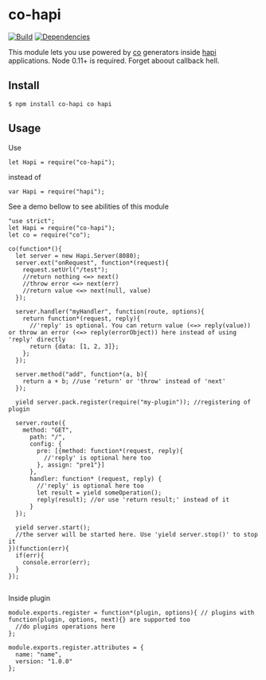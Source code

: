 # co-hapi

[![Build](https://travis-ci.org/avbel/co-hapi.png)](https://travis-ci.org/avbel/co-hapi)
[![Dependencies](https://david-dm.org/avbel/co-hapi.png)](https://david-dm.org/avbel/co-hapi)


This module lets you use powered by [co](https://github.com/visionmedia/co) generators inside [hapi](http://hapijs.com/) applications. Node 0.11+ is required. Forget aboout callback hell.


## Install

    $ npm install co-hapi co hapi

## Usage

Use

```
let Hapi = require("co-hapi");
```

instead of

```
var Hapi = require("hapi");
```

See a demo bellow to see abilities of this module

```
"use strict";
let Hapi = require("co-hapi");
let co = require("co");

co(function*(){
  let server = new Hapi.Server(8080);
  server.ext("onRequest", function*(request){
    request.setUrl("/test");
    //return nothing <=> next()
    //throw error <=> next(err)
    //return value <=> next(null, value)
  });

  server.handler("myHandler", function(route, options){
    return function*(request, reply){
      //'reply' is optional. You can return value (<=> reply(value)) or throw an error (<=> reply(errorObject)) here instead of using 'reply' directly
      return {data: [1, 2, 3]};
    };
  });

  server.method("add", function*(a, b){
    return a + b; //use 'return' or 'throw' instead of 'next'
  });

  yield server.pack.register(require("my-plugin")); //registering of plugin

  server.route({
    method: "GET",
      path: "/",
      config: {
        pre: [{method: function*(request, reply){
          //'reply' is optional here too
        }, assign: "pre1"}]
      },
      handler: function* (request, reply) {
        //'reply' is optional here too
        let result = yield someOperation();
        reply(result); //or use 'return result;' instead of it
      }
  });

  yield server.start();
  //the server will be started here. Use 'yield server.stop()' to stop it
})(function(err){
  if(err){
    console.error(err);
  }
});


```

Inside plugin

```
module.exports.register = function*(plugin, options){ // plugins with function(plugin, options, next){} are supported too
  //do plugins operations here
};

module.exports.register.attributes = {
  name: "name",
  version: "1.0.0"
};
```